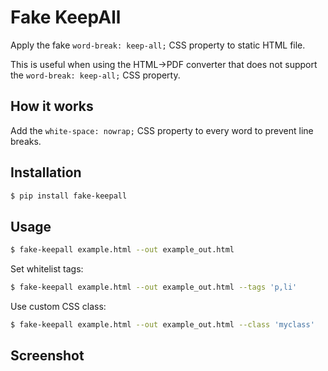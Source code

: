 # Fake KeepAll

Apply the fake `word-break: keep-all;` CSS property to static HTML file.

This is useful when using the HTML->PDF converter that does not support the `word-break: keep-all;` CSS property.

## How it works

Add the `white-space: nowrap;` CSS property to every word to prevent line breaks.

## Installation

```bash
$ pip install fake-keepall
```

## Usage

```bash
$ fake-keepall example.html --out example_out.html
```

Set whitelist tags:

```bash
$ fake-keepall example.html --out example_out.html --tags 'p,li'
```

Use custom CSS class:

```bash
$ fake-keepall example.html --out example_out.html --class 'myclass'
```

## Screenshot



